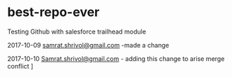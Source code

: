 # best-repo-ever
Testing Github with salesforce trailhead module


2017-10-09 samrat.shrivol@gmail.com -made a change

2017-10-10 Samrat.shrivol@gmail.com - adding this change to arise merge conflict
]